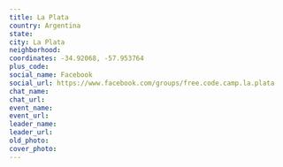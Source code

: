 ```yaml
---
title: La Plata
country: Argentina
state: 
city: La Plata
neighborhood: 
coordinates: -34.92068, -57.953764
plus_code:
social_name: Facebook
social_url: https://www.facebook.com/groups/free.code.camp.la.plata
chat_name:
chat_url:
event_name:
event_url:
leader_name:
leader_url:
old_photo: 
cover_photo:
---
```

